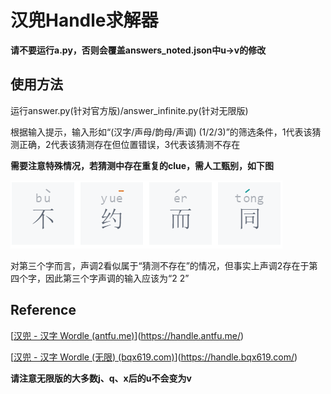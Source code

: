# 汉兜Handle求解器

**请不要运行a.py，否则会覆盖answers_noted.json中u->v的修改**

## 使用方法

运行answer.py(针对官方版)/answer_infinite.py(针对无限版)

根据输入提示，输入形如“(汉字/声母/韵母/声调) (1/2/3)”的筛选条件，1代表该猜测正确，2代表该猜测存在但位置错误，3代表该猜测不存在

**需要注意特殊情况，若猜测中存在重复的clue，需人工甄别，如下图**

![image-20240629190113538](https://raw.githubusercontent.com/ViceBeak/Handle-Solver/master/img/image-20240629190113538.png)

对第三个字而言，声调2看似属于“猜测不存在”的情况，但事实上声调2存在于第四个字，因此第三个字声调的输入应该为“2 2”

## Reference

[[汉兜 - 汉字 Wordle (antfu.me)](https://handle.antfu.me/)](https://handle.antfu.me/)

[[汉兜 - 汉字 Wordle (无限) (bqx619.com)](https://handle.bqx619.com/)](https://handle.bqx619.com/)

**请注意无限版的大多数j、q、x后的u不会变为v**